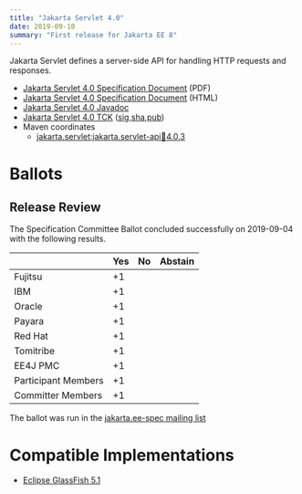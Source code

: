 ```yaml
---
title: "Jakarta Servlet 4.0"
date: 2019-09-10
summary: "First release for Jakarta EE 8"
---
```

Jakarta Servlet defines a server-side API for handling HTTP requests and responses.

* [Jakarta Servlet 4.0 Specification Document](./servlet-spec-4.0.pdf) (PDF)
* [Jakarta Servlet 4.0 Specification Document](./servlet-spec-4.0.html) (HTML)
* [Jakarta Servlet 4.0 Javadoc](./apidocs)
* [Jakarta Servlet 4.0 TCK](https://download.eclipse.org/jakartaee/servlet/4.0/jakarta-servlet-tck-4.0.0.zip) ([sig](https://download.eclipse.org/jakartaee/servlet/4.0/jakarta-servlet-tck-4.0.0.zip.sig),[sha](https://download.eclipse.org/jakartaee/servlet/4.0/jakarta-servlet-tck-4.0.0.zip.sha256),[pub](https://jakarta.ee/specifications/jakartaee-spec-committee.pub))
* Maven coordinates
  * [jakarta.servlet:jakarta.servlet-api:jar:4.0.3](https://central.sonatype.com/artifact/jakarta.servlet/jakarta.servlet-api/4.0.3/jar)

# Ballots

## Release Review

The Specification Committee Ballot concluded successfully on 2019-09-04 with the following results.

|                       |  Yes    | No      | Abstain  |
|-----------------------|---------|---------|----------|
|Fujitsu                |   +1    |         |          |
|IBM                    |   +1    |         |          |
|Oracle                 |   +1    |         |          |
|Payara                 |   +1    |         |          |
|Red Hat                |   +1    |         |          |
|Tomitribe              |   +1    |         |          |
|EE4J PMC               |   +1    |         |          |
|Participant Members    |   +1    |         |          |
|Committer Members      |   +1    |         |          |

The ballot was run in the [jakarta.ee-spec mailing list](https://www.eclipse.org/lists/jakarta.ee-spec/msg00509.html)

# Compatible Implementations

* [Eclipse GlassFish 5.1](https://eclipse-ee4j.github.io/glassfish)